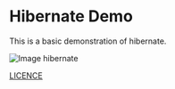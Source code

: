 # Hibernate Demo

This is a basic demonstration of hibernate.

![Image hibernate](https://hibernate.org/images/hibernate-logo.svg)

[LICENCE](LICENCE)
